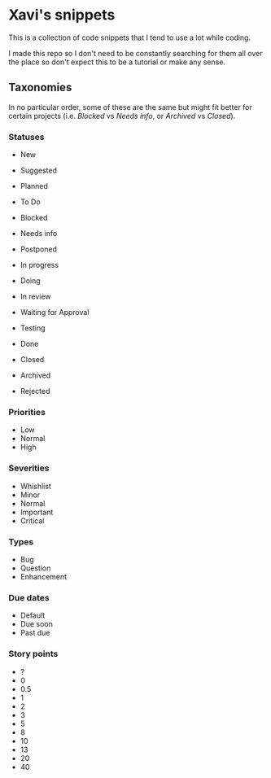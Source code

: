 # Xavi's snippets

This is a collection of code snippets that I tend to use a lot while coding. 

I made this repo so I don't need to be constantly searching for them all over the place so don't expect this to be a tutorial or make any sense.


## Taxonomies

In no particular order, some of these are the same but might fit better for certain projects (i.e. _Blocked_ vs _Needs info_, or _Archived_ vs _Closed_).

### Statuses

- New
- Suggested

- Planned
- To Do
- Blocked
- Needs info
- Postponed

- In progress
- Doing

- In review
- Waiting for Approval
- Testing

- Done
- Closed

- Archived
- Rejected


### Priorities

- Low
- Normal
- High

### Severities

- Whishlist
- Minor
- Normal
- Important
- Critical

### Types

- Bug
- Question
- Enhancement

### Due dates

- Default
- Due soon
- Past due

### Story points

- ?
- 0
- 0.5
- 1
- 2
- 3
- 5
- 8
- 10
- 13
- 20
- 40



